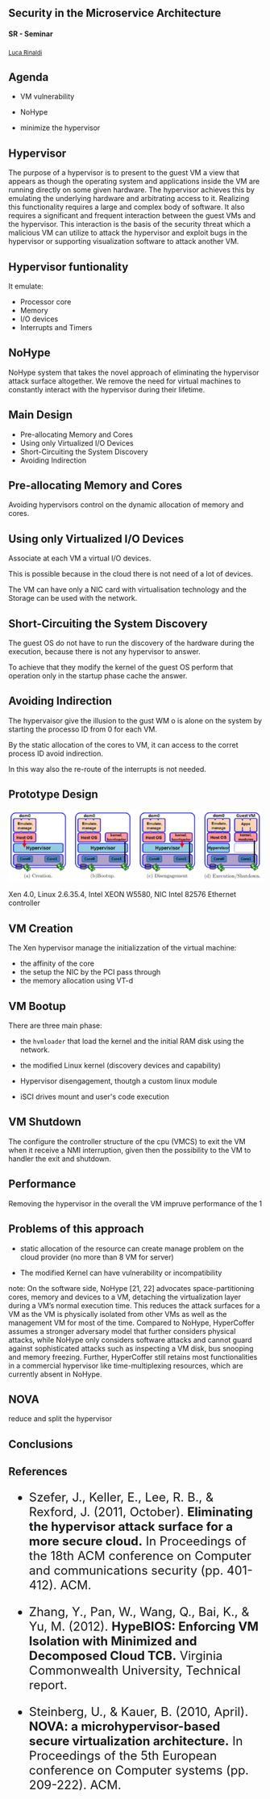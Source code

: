 ## Security in the Microservice Architecture
#### SR - Seminar

<small><a href="http://lucar.in">Luca Rinaldi</a></small>



## Agenda
- VM vulnerability

- NoHype

- minimize the hypervisor



## Hypervisor
The purpose of a hypervisor is to present to the guest VM a view that appears as though the operating system and applications inside the VM are running directly on some given hardware. The hypervisor achieves this by emulating the underlying hardware and arbitrating access to it. Realizing this functionality requires a large and complex body of software. It also requires a significant and frequent interaction between the guest VMs and the hypervisor. This interaction is the basis of the security threat which a malicious VM can utilize to attack the hypervisor and exploit bugs in the hypervisor or supporting visualization software to attack another VM.



## Hypervisor funtionality
It emulate:

- Processor core
- Memory
- I/O devices
- Interrupts and Timers



## NoHype
NoHype system that takes the novel approach of eliminating the hypervisor attack surface altogether. We remove the need for virtual machines to constantly interact with the hypervisor during their lifetime.



## Main Design
- Pre-allocating Memory and Cores
- Using only Virtualized I/O Devices
- Short-Circuiting the System Discovery
- Avoiding Indirection


## Pre-allocating Memory and Cores
Avoiding hypervisors control on the dynamic allocation of memory and cores.


## Using only Virtualized I/O Devices
Associate at each VM a virtual I/O devices.

This is possible because in the cloud there is not need of a lot of devices.

The VM can have only a NIC card with virtualisation technology and the Storage can be used with the network.


## Short-Circuiting the System Discovery
The guest OS do not have to run the discovery of the hardware during the execution, because there is not any hypervisor to answer.

To achieve that they modify the kernel of the guest OS perform that operation only in the startup phase cache the answer.


## Avoiding Indirection
The hypervaisor give the illusion to the gust WM o is alone on the system by starting the processo ID from 0 for each VM.

By the static allocation of the cores to VM, it can access to the corret process ID avoid indirection.

In this way also the re-route of the interrupts is not needed.



## Prototype Design
![img](img/NoHype-four_stage.png)

Xen 4.0, Linux 2.6.35.4, Intel XEON W5580, NIC Intel 82576 Ethernet controller


## VM Creation
The Xen hypervisor manage the initializzation of the virtual machine:
- the affinity of the core
- the setup the NIC by the PCI pass through
- the memory allocation using VT-d


## VM Bootup
There are three main phase:

- the `hvmloader` that load the kernel and the initial RAM disk using the network.

- the modified Linux kernel (discovery devices and capability)

- Hypervisor disengagement, thoutgh a custom linux module

- iSCI drives mount and user's code execution


## VM Shutdown
The configure the controller structure of the cpu (VMCS) to exit the VM when it receive a NMI interruption, given then the possibility to the VM to handler the exit and shutdown.



## Performance
Removing the hypervisor in the overall the VM impruve performance of the $1%$



## Problems of this approach
- static allocation of the resource can create manage problem on the cloud provider (no more than 8 VM for server)

- The modified Kernel can have vulnerability or incompatibility

note:
On the software side, NoHype [21, 22] advocates space-partitioning cores, memory and devices to a VM, detaching the virtualization layer during a VM’s normal execution time. This reduces the attack surfaces for a VM as the VM is physically isolated from other VMs as well as the management VM for most of the time. Compared to NoHype, HyperCoffer assumes a stronger adversary model that further considers physical attacks, while NoHype only considers software attacks and cannot guard against sophisticated attacks such as inspecting a VM disk, bus snooping and memory freezing. Further, HyperCoffer still retains most functionalities in a commercial hypervisor like time-multiplexing resources, which are currently absent in NoHype.



## NOVA
reduce and split the hypervisor


## Conclusions



## References
<div style="font-size: 24px;">

- Szefer, J., Keller, E., Lee, R. B., \& Rexford, J. (2011, October). **Eliminating the hypervisor attack surface for a more secure cloud.** In Proceedings of the 18th ACM conference on Computer and communications security (pp. 401-412). ACM.

- Zhang, Y., Pan, W., Wang, Q., Bai, K., \& Yu, M. (2012). **HypeBIOS: Enforcing VM Isolation with Minimized and Decomposed Cloud TCB.** Virginia Commonwealth University, Technical report.

- Steinberg, U., \& Kauer, B. (2010, April). **NOVA: a microhypervisor-based secure virtualization architecture.** In Proceedings of the 5th European conference on Computer systems (pp. 209-222). ACM.
